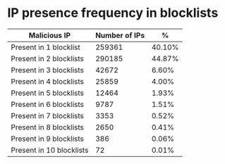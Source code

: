 # IP presence frequency in blocklists
| Malicious IP | Number of IPs | % |
|----|----|----|
| Present in 1 blocklist | 259361 | 40.10% |
| Present in 2 blocklists | 290185 | 44.87% |
| Present in 3 blocklists | 42672 | 6.60% |
| Present in 4 blocklists | 25859 | 4.00% |
| Present in 5 blocklists | 12464 | 1.93% |
| Present in 6 blocklists | 9787 | 1.51% |
| Present in 7 blocklists | 3353 | 0.52% |
| Present in 8 blocklists | 2650 | 0.41% |
| Present in 9 blocklists | 386 | 0.06% |
| Present in 10 blocklists | 72 | 0.01% |

